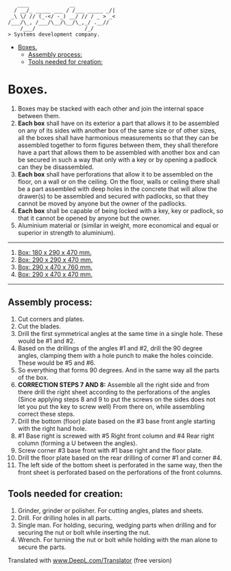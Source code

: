 ```console
   ____             __             
  / __/_ _____ ___ / /___ _____ _/|
 _\ \/ // (_-</ -_) __/ // / _ > _<
/___/\_, /___/\__/\__/\_,_/ .__//  
    /___/                /_/       
> Systems development company.
```

- [Boxes.](#boxes)
  - [Assembly process:](#assembly-process)
  - [Tools needed for creation:](#tools-needed-for-creation)

# Boxes.

1. Boxes may be stacked with each other and join the internal space between them.
2. **Each box** shall have on its exterior a part that allows it to be assembled on any of its sides with another box of the same size or of other sizes, all the boxes shall have harmonious measurements so that they can be assembled together to form figures between them, they shall therefore have a part that allows them to be assembled with another box and can be secured in such a way that only with a key or by opening a padlock can they be disassembled.
3. **Each box** shall have perforations that allow it to be assembled on the floor, on a wall or on the ceiling. On the floor, walls or ceiling there shall be a part assembled with deep holes in the concrete that will allow the drawer(s) to be assembled and secured with padlocks, so that they cannot be moved by anyone but the owner of the padlocks.
4. **Each box** shall be capable of being locked with a key, key or padlock, so that it cannot be opened by anyone but the owner.
5. Aluminium material or (similar in weight, more economical and equal or superior in strength to aluminium).

----

1. [Box: 180 x 290 x 470 mm.](./180x290x470mm.md)
2. [Box: 290 x 290 x 470 mm.](./290x290x470mm.md)
3. [Box: 290 x 470 x 760 mm.](./290x470x760mm.md)
4. [Box: 290 x 470 x 470 mm.](./290x470x470x470mm.md)

----

## Assembly process:

1. Cut corners and plates.
2. Cut the blades.
3. Drill the first symmetrical angles at the same time in a single hole. These would be #1 and #2.
4. Based on the drillings of the angles #1 and #2, drill the 90 degree angles, clamping them with a hole punch to make the holes coincide. These would be #5 and #6.
5. So everything that forms 90 degrees. And in the same way all the parts of the box. 
6. **CORRECTION STEPS 7 AND 8:** Assemble all the right side and from there drill the right sheet according to the perforations of the angles (Since applying steps 8 and 9 to put the screws on the sides does not let you put the key to screw well) From there on, while assembling correct these steps.
7. Drill the bottom (floor) plate based on the #3 base front angle starting with the right hand hole.
8. #1 Base right is screwed with #5 Right front column and #4 Rear right column (forming a U between the angles).
9.  Screw corner #3 base front with #1 base right and the floor plate.
10. Drill the floor plate based on the rear drilling of corner #1 and corner #4. 
11. The left side of the bottom sheet is perforated in the same way, then the front sheet is perforated based on the perforations of the front columns. 

## Tools needed for creation:

1. Grinder, grinder or polisher. For cutting angles, plates and sheets.
2. Drill. For drilling holes in all parts.
3. Single man. For holding, securing, wedging parts when drilling and for securing the nut or bolt while inserting the nut.
4. Wrench. For turning the nut or bolt while holding with the man alone to secure the parts.

Translated with www.DeepL.com/Translator (free version)